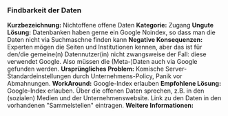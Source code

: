 ### Findbarkeit der Daten
**Kurzbezeichnung:** Nichtoffene offene Daten
**Kategorie:** Zugang
**Ungute Lösung:** Datenbanken haben gerne ein Google Noindex, so dass man die Daten nicht via Suchmaschne finden kann
**Negative Konsequenzen:** Experten mögen die Seiten und Institutionen kennen, aber das ist für den/die gemeine(n) Datennutzer(in) nicht zwangsweise der Fall: diese verwendet Google. Also müssen die (Meta-)Daten auch via Google gefunden werden.
**Ursprüngliches Problem:** Komische Server-Standardeinstellungen durch Unternehmens-Policy, Panik vor Abmahnungen.
**WorkAround:** Google-Index erlauben
**Empfohlene Lösung:** Google-Index erlauben. Über die offenen Daten sprechen, z.B. in den (sozialen) Medien und der Unternehmenswebsite. Link zu den Daten in den vorhandenen "Sammelstellen" eintragen.
**Weitere Informationen:**